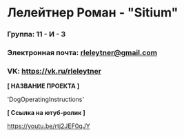 # Лелейтнер Роман - "Sitium"

### Группа: 11 - И - 3
### Электронная почта: rleleytner@gmail.com
### VK: https://vk.ru/rleleytner


**[ НАЗВАНИЕ ПРОЕКТА ]**

'DogOperatingInstructions'

**[ Ссылка на ютуб-ролик ]**

https://youtu.be/rtj2JEF0qJY
